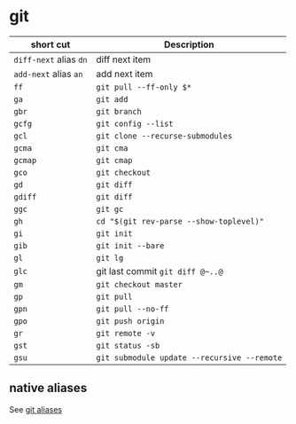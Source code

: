 # git

| short cut  | Description |
| ------------- | ------------- |
| `diff-next`  alias `dn` | diff next item |
| `add-next` alias `an` | add next item |
| `ff` | `git pull --ff-only $*` |
| `ga` | `git add`|
| `gbr` | `git branch` |
| `gcfg` | `git config --list` |
| `gcl` | `git clone --recurse-submodules` |
| `gcma` | `git cma` |
| `gcmap` | `git cmap` |
| `gco` | `git checkout` |
| `gd` | `git diff` |
| `gdiff` | `git diff` |
| `ggc` | `git gc` |
| `gh` | `cd "$(git rev-parse --show-toplevel)"` |
| `gi` | `git init` |
| `gib` | `git init --bare` |
| `gl` | `git lg` |
| `glc` | git last commit `git diff @~..@` |
| `gm` | `git checkout master` |
| `gp` | `git pull` |
| `gpn` | `git pull --no-ff` |
| `gpo` | `git push origin` |
| `gr` | `git remote -v` |
| `gst` | `git status -sb` |
| `gsu` | `git submodule update --recursive --remote` |

## native aliases

See [git aliases](git/gitconfig#L1-L56)
